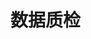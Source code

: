 # 数据质检
<ClientOnly>
  <ExcelUpload />

  <div id="viewDiv" style="height: 500px;"></div>
</ClientOnly>

<script setup>
import ExcelUpload from '../../components/ExcelUpload.vue'
</script>

